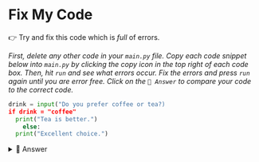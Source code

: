 # Fix My Code

👉 Try and fix this code which is _full_ of errors.

_First, delete any other code in your `main.py` file. Copy each code snippet below into `main.py` by clicking the copy icon in the top right of each code box. Then, hit `run` and see what errors occur. Fix the errors and press `run` again until you are error free. Click on the `👀 Answer` to compare your code to the correct code._

```python
drink = input("Do you prefer coffee or tea?)
if drink = "coffee"
  print("Tea is better.")
    else:
  print("Excellent choice.")
```

<details> <summary> 👀 Answer  </summary>

```python
drink = input("Do you prefer coffee or tea?")
if drink == "coffee":
  print("Tea is better.")
else:
  print("Excellent choice.")

```

</details>

